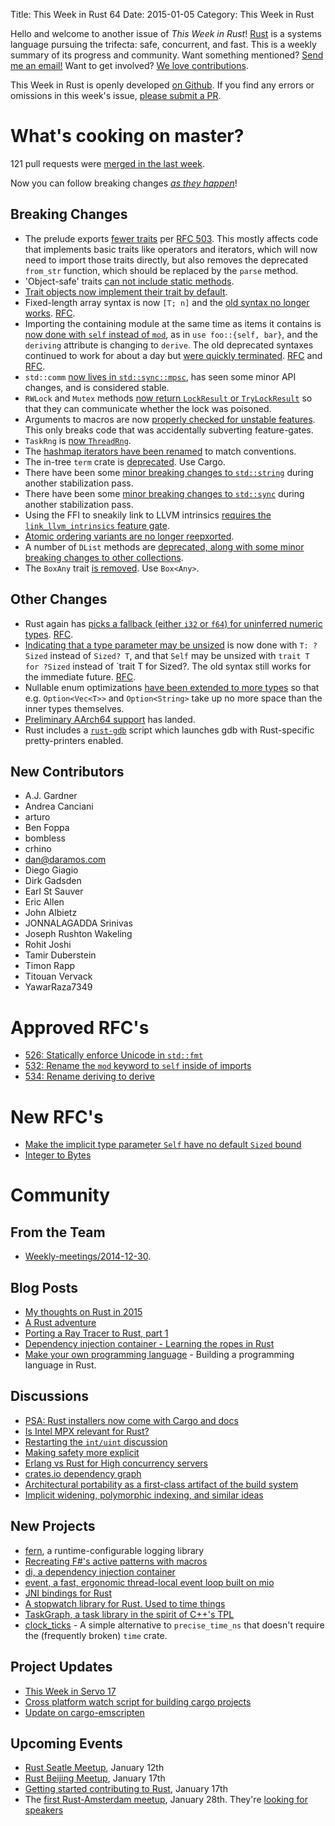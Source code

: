 Title: This Week in Rust 64
Date: 2015-01-05
Category: This Week in Rust

Hello and welcome to another issue of *This Week in Rust*!
[Rust](http://rust-lang.org) is a systems language pursuing the trifecta:
safe, concurrent, and fast. This is a weekly summary of its progress and
community. Want something mentioned? [Send me an
email!](mailto:corey@octayn.net?subject=This%20Week%20in%20Rust%20Suggestion)
Want to get involved? [We love
contributions](https://github.com/mozilla/rust/wiki/Note-guide-for-new-contributors).

This Week in Rust is openly developed [on Github](https://github.com/cmr/this-week-in-rust).
If you find any errors or omissions in this week's issue, [please submit a PR](https://github.com/cmr/this-week-in-rust/pulls).

# What's cooking on master?

121 pull requests were [merged in the last week][1].

[1]: https://github.com/rust-lang/rust/pulls?q=is%3Apr+is%3Amerged+updated%3A2014-12-29..2015-01-04

Now you can follow breaking changes *[as they happen][BitRust]*!

[BitRust]: http://bitrust.octarineparrot.com/

## Breaking Changes

* The prelude exports [fewer traits][prelude] per [RFC
  503][prelude-rfc]. This mostly affects code that implements basic
  traits like operators and iterators, which will now need to import
  those traits directly, but also removes the deprecated `from_str`
  function, which should be replaced by the `parse` method.
* 'Object-safe' traits [can not include static methods][objsafe].
* [Trait objects now implement their trait by
  default][trait-for-trait].
* Fixed-length array syntax is now `[T; n]` and the [old syntax no
  longer works][array]. [RFC][array-rfc].
* Importing the containing module at the same time as items it
  contains is [now done with `self` instead of `mod`][self], as in
  `use foo::{self, bar}`, and the `deriving` attribute is changing to
  `derive`. The old deprecated syntaxes continued to work for about a
  day but [were quickly terminated][oldsyntax]. [RFC][self-rfc] and
  [RFC][deriving-rfc].
* `std::comm` [now lives in `std::sync::mpsc`][comm], has seen
  some minor API changes, and is considered stable.
* `RWLock` and `Mutex` methods [now return `LockResult` or
  `TryLockResult`][lock] so that they can communicate whether the lock
  was poisoned.
* Arguments to macros are now [properly checked for unstable
  features][macrogate]. This only breaks code that was accidentally
  subverting feature-gates.
* `TaskRng` is [now `ThreadRng`][rng].
* The [hashmap iterators have been renamed][hashmapiter] to match
  conventions.
* The in-tree `term` crate is [deprecated][term]. Use Cargo.
* There have been some [minor breaking changes to `std::string`][str]
  during another stabilization pass.
* There have been some [minor breaking changes to `std::sync`][sync]
  during another stabilization pass.
* Using the FFI to sneakily link to LLVM intrinsics [requires the
  `link_llvm_intrinsics` feature gate][intrinsics].
* [Atomic ordering variants are no longer reepxorted][atomic].
* A number of `DList` methods are [deprecated, along with some minor
  breaking changes to other collections][coll]. 
* The `BoxAny` trait [is removed][boxany]. Use `Box<Any>`.

[lock]: https://github.com/rust-lang/rust/pull/19661
[prelude]: https://github.com/rust-lang/rust/pull/20157
[prelude-rfc]: https://github.com/rust-lang/rfcs/blob/master/text/0503-prelude-stabilization.md
[macrogate]: https://github.com/rust-lang/rust/pull/20190
[rng]: https://github.com/rust-lang/rust/pull/20264
[hashmapiter]: https://github.com/rust-lang/rust/pull/20215
[comm]: https://github.com/rust-lang/rust/pull/20273
[term]: https://github.com/rust-lang/rust/pull/20276
[str]: https://github.com/rust-lang/rust/pull/20306
[sync]: https://github.com/rust-lang/rust/pull/20315
[objsafe]: https://github.com/rust-lang/rust/pull/20325
[intrinsics]: https://github.com/rust-lang/rust/pull/20334
[trait-for-trait]: https://github.com/rust-lang/rust/pull/20341
[atomic]: https://github.com/rust-lang/rust/pull/20348
[coll]: https://github.com/rust-lang/rust/pull/20356
[array]: https://github.com/rust-lang/rust/pull/20387
[array-rfc]: https://github.com/rust-lang/rfcs/blob/master/text/0520-new-array-repeat-syntax.md
[boxany]: https://github.com/rust-lang/rust/pull/20420
[self]: https://github.com/rust-lang/rust/pull/20365
[self-rfc]: https://github.com/rust-lang/rfcs/blob/master/text/0532-self-in-use.md
[deriving-rfc]: https://github.com/rust-lang/rfcs/blob/master/text/0534-deriving2derive.md
[oldsyntax]: https://github.com/rust-lang/rust/pull/20504

## Other Changes

* Rust again has [picks a fallback (either `i32` or `f64`) for
  uninferred numeric types][fb]. [RFC][fb-rfc].
* [Indicating that a type parameter may be unsized][sized] is now done
  with `T: ?Sized` instead of `Sized? T`, and that `Self` may be
  unsized with `trait T for ?Sized` instead of `trait T for
  Sized?. The old syntax still works for the immediate
  future. [RFC][sized-rfc].
* Nullable enum optimizations [have been extended to more types][null]
  so that e.g. `Option<Vec<T>>` and `Option<String>` take up no more
  space than the inner types themselves.
* [Preliminary AArch64 support][arm64] has landed.
* Rust includes a [`rust-gdb`][gdb] script which launches gdb with Rust-specific
  pretty-printers enabled.

[fb]: https://github.com/rust-lang/rust/pull/20189
[fb-rfc]: https://github.com/rust-lang/rfcs/blob/master/text/0212-restore-int-fallback.md
[null]: https://github.com/rust-lang/rust/pull/19765
[arm64]: https://github.com/rust-lang/rust/pull/19790
[gdb]: https://github.com/rust-lang/rust/pull/19954
[sized]: https://github.com/rust-lang/rust/issues/19607
[sized-rfc]: https://github.com/rust-lang/rfcs/blob/master/text/0490-dst-syntax.md

## New Contributors

* A.J. Gardner
* Andrea Canciani
* arturo
* Ben Foppa
* bombless
* crhino
* dan@daramos.com
* Diego Giagio
* Dirk Gadsden
* Earl St Sauver
* Eric Allen
* John Albietz
* JONNALAGADDA Srinivas
* Joseph Rushton Wakeling
* Rohit Joshi
* Tamir Duberstein
* Timon Rapp
* Titouan Vervack
* YawarRaza7349

# Approved RFC's

- [526: Statically enforce Unicode in `std::fmt`](https://github.com/rust-lang/rfcs/blob/master/text/0526-fmt-text-writer.md)
- [532: Rename the `mod` keyword to `self` inside of imports](https://github.com/rust-lang/rfcs/blob/master/text/0532-self-in-use.md)
- [534: Rename deriving to derive](https://github.com/rust-lang/rfcs/blob/master/text/0534-deriving2derive.md)

# New RFC's

- [Make the implicit type parameter `Self` have no default `Sized` bound](https://github.com/rust-lang/rfcs/pull/546)
- [Integer to Bytes](https://github.com/rust-lang/rfcs/pull/548)

# Community

## From the Team

* [Weekly-meetings/2014-12-30][mtg].

[mtg]: https://github.com/rust-lang/meeting-minutes/blob/master/weekly-meetings/2014-12-30.md

## Blog Posts

- [My thoughts on Rust in 2015](http://featherweightmusings.blogspot.co.nz/2014/12/my-thoughts-on-rust-in-2015.html)
- [A Rust adventure](http://ck.kennt-wayne.de/2014/dec/a-rust-adventure)
- [Porting a Ray Tracer to Rust, part 1](http://www.willusher.io/2014/12/30/porting-a-ray-tracer-to-rust-part-1/)
- [Dependency injection container - Learning the ropes in Rust](http://nercury.github.io/rust/di/2015/01/02/dependency-injection-learning-rust.html)
- [Make your own programming language](http://blog.ppelgren.se/2015-01-03/DIY-Make-Your-Own-Programming-language/) - Building a programming language in Rust.

## Discussions

- [PSA: Rust installers now come with Cargo and docs](https://www.reddit.com/r/rust/comments/2r92yw/psa_rust_installers_now_come_with_cargo_and_docs/)
- [Is Intel MPX relevant for Rust?](http://www.reddit.com/r/rust/comments/2qlbx1/is_intel_mpx_relevant_for_rust/)
- [Restarting the `int/uint` discussion](http://discuss.rust-lang.org/t/restarting-the-int-uint-discussion/1131)
- [Making safety more explicit](http://www.reddit.com/r/rust/comments/2qr5yf/making_safety_more_explicit/)
- [Erlang vs Rust for High concurrency servers](http://www.reddit.com/r/rust/comments/2qzyfb/erlang_vs_rust_for_high_concurrency_servers/)
- [crates.io dependency graph](https://www.reddit.com/r/rust/comments/2rawmg/cratesio_crate_graph/)
- [Architectural portability as a first-class artifact of the build system](http://discuss.rust-lang.org/t/architectural-portability-as-a-first-class-artifact-of-the-build-and-dependency-systems/1187)
- [Implicit widening, polymorphic indexing, and similar ideas](http://discuss.rust-lang.org/t/implicit-widening-polymorphic-indexing-and-similar-ideas/1141)

## New Projects

- [fern](https://github.com/daboross/fern-rs), a runtime-configurable logging library
- [Recreating F#'s active patterns with macros](http://www.reddit.com/r/rust/comments/2qqlfa/recreating_fs_active_patterns_in_rust_with_macros/)
- [di, a dependency injection container](https://github.com/Nercury/di-rs)
- [event, a fast, ergonomic thread-local event loop built on mio](https://github.com/reem/rust-event)
- [JNI bindings for Rust](https://github.com/larroy/RustJni)
- [A stopwatch library for Rust. Used to time things](https://github.com/ellisonch/rust-stopwatch)
- [TaskGraph, a task library in the spirit of C++'s TPL](https://github.com/tobbebex/TaskGraph)
- [clock_ticks](https://crates.io/crates/clock_ticks) - A simple
  alternative to `precise_time_ns` that doesn't require the
  (frequently broken) `time` crate.


## Project Updates

- [This Week in Servo 17](http://blog.servo.org/2014/12/31/twis-17/)
- [Cross platform watch script for building cargo projects](https://gist.github.com/bvssvni/ac6c92167d260b73aa6e)
- [Update on cargo-emscripten](https://www.reddit.com/r/rust/comments/2raoad/emscripten_experiments_update_early_prototype_for/)

## Upcoming Events

- [Rust Seatle Meetup](https://www.eventbrite.com/e/mozilla-rust-seattle-meetup-tickets-12222326307?aff=erelexporg),
January 12th
- [Rust Beijing Meetup](https://www.eventbrite.com/e/rust-meet-up-in-beijing-tickets-14905925023),
January 17th
- [Getting started contributing to Rust](http://www.meetup.com/Rust-Bay-Area/events/203782472/),
January 17th
- The [first Rust-Amsterdam meetup](http://www.meetup.com/Rust-Amsterdam/events/218908906/#event-comments-section),
January 28th. They're [looking for speakers](http://www.reddit.com/r/rust/comments/2qxhp1/first_rustamsterdam_meetup_28th_of_january/)
